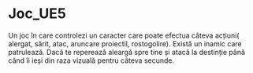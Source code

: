 # Joc_UE5
 Un joc în care controlezi un caracter care poate efectua câteva acțiuni( alergat, sărit, atac, aruncare proiectil, rostogolire). Există un inamic care patrulează. Dacă te reperează aleargă spre tine și atacă la destinție până cănd îi ieși din raza vizuală pentru câteva secunde.
